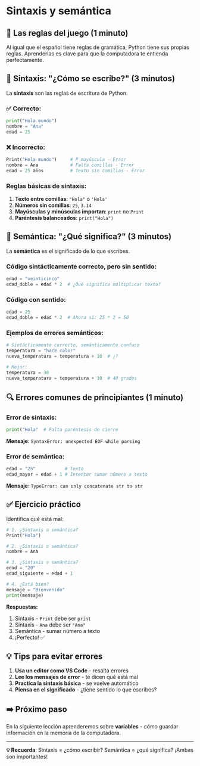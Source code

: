 # Sintaxis y semántica

## 🎯 Las reglas del juego (1 minuto)

Al igual que el español tiene reglas de gramática, Python tiene sus propias reglas. Aprenderlas es clave para que la computadora te entienda perfectamente.

## 📝 Sintaxis: "¿Cómo se escribe?" (3 minutos)

La **sintaxis** son las reglas de escritura de Python.

### ✅ Correcto:

```python
print("Hola mundo")
nombre = "Ana"
edad = 25
```

### ❌ Incorrecto:

```python
Print("Hola mundo")     # P mayúscula - Error
nombre = Ana            # Falta comillas - Error
edad = 25 años          # Texto sin comillas - Error
```

### Reglas básicas de sintaxis:

1. **Texto entre comillas**: `"Hola"` o `'Hola'`
2. **Números sin comillas**: `25`, `3.14`
3. **Mayúsculas y minúsculas importan**: `print` no `Print`
4. **Paréntesis balanceados**: `print("Hola")`

## 🧠 Semántica: "¿Qué significa?" (3 minutos)

La **semántica** es el significado de lo que escribes.

### Código sintácticamente correcto, pero sin sentido:

```python
edad = "veinticinco"
edad_doble = edad * 2  # ¿Qué significa multiplicar texto?
```

### Código con sentido:

```python
edad = 25
edad_doble = edad * 2  # Ahora sí: 25 * 2 = 50
```

### Ejemplos de errores semánticos:

```python
# Sintácticamente correcto, semánticamente confuso
temperatura = "hace calor"
nueva_temperatura = temperatura + 10  # ¿?

# Mejor:
temperatura = 30
nueva_temperatura = temperatura + 10  # 40 grados
```

## 🔍 Errores comunes de principiantes (1 minuto)

### Error de sintaxis:

```python
print("Hola"  # Falta paréntesis de cierre
```

**Mensaje**: `SyntaxError: unexpected EOF while parsing`

### Error de semántica:

```python
edad = "25"           # Texto
edad_mayor = edad + 1 # Intentar sumar número a texto
```

**Mensaje**: `TypeError: can only concatenate str to str`

## ✅ Ejercicio práctico

Identifica qué está mal:

```python
# 1. ¿Sintaxis o semántica?
Print("Hola")

# 2. ¿Sintaxis o semántica?
nombre = Ana

# 3. ¿Sintaxis o semántica?
edad = "20"
edad_siguiente = edad + 1

# 4. ¿Está bien?
mensaje = "Bienvenido"
print(mensaje)
```

**Respuestas:**

1. Sintaxis - `Print` debe ser `print`
2. Sintaxis - `Ana` debe ser `"Ana"`
3. Semántica - sumar número a texto
4. ¡Perfecto! ✅

## 💡 Tips para evitar errores

1. **Usa un editor como VS Code** - resalta errores
2. **Lee los mensajes de error** - te dicen qué está mal
3. **Practica la sintaxis básica** - se vuelve automático
4. **Piensa en el significado** - ¿tiene sentido lo que escribes?

## ➡️ Próximo paso

En la siguiente lección aprenderemos sobre **variables** - cómo guardar información en la memoria de la computadora.

---

**💡 Recuerda**: Sintaxis = ¿cómo escribir? Semántica = ¿qué significa? ¡Ambas son importantes!

